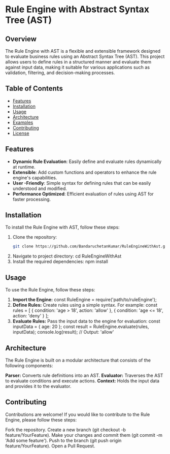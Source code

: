 # Rule Engine with Abstract Syntax Tree (AST)

## Overview

The Rule Engine with AST is a flexible and extensible framework designed to evaluate business rules using an Abstract Syntax Tree (AST). This project allows users to define rules in a structured manner and evaluate them against input data, making it suitable for various applications such as validation, filtering, and decision-making processes.

## Table of Contents

- [Features](#features)
- [Installation](#installation)
- [Usage](#usage)
- [Architecture](#architecture)
- [Examples](#examples)
- [Contributing](#contributing)
- [License](#license)

## Features

- **Dynamic Rule Evaluation**: Easily define and evaluate rules dynamically at runtime.
- **Extensible**: Add custom functions and operators to enhance the rule engine's capabilities.
- **User -Friendly**: Simple syntax for defining rules that can be easily understood and modified.
- **Performance Optimized**: Efficient evaluation of rules using AST for faster processing.

## Installation

To install the Rule Engine with AST, follow these steps:

1. Clone the repository:
   ```bash
   git clone https://github.com/BandaruchetanKumar/RuleEngineWithAst.git
2. Navigate to project directory:
   cd RuleEngineWithAst
3. Install the required dependencies:
   npm install
## Usage
To use the Rule Engine, follow these steps:

1. **Import the Engine:**
   const RuleEngine = require('path/to/ruleEngine');
2. **Define Rules:** Create rules using a simple syntax. For example:
   const rules = [
    { condition: 'age > 18', action: 'allow' },
    { condition: 'age <= 18', action: 'deny' }
    ];
3.  **Evaluate Rules:** Pass the input data to the engine for evaluation:
    const inputData = { age: 20 };
    const result = RuleEngine.evaluate(rules, inputData);
    console.log(result); // Output: 'allow'

## Architecture
The Rule Engine is built on a modular architecture that consists of the following components:

**Parser:** Converts rule definitions into an AST.
**Evaluator:** Traverses the AST to evaluate conditions and execute actions.
**Context:** Holds the input data and provides it to the evaluator.

## Contributing
Contributions are welcome! If you would like to contribute to the Rule Engine, please follow these steps:

Fork the repository.
Create a new branch (git checkout -b feature/YourFeature).
Make your changes and commit them (git commit -m 'Add some feature').
Push to the branch (git push origin feature/YourFeature).
Open a Pull Request.
